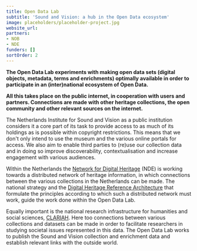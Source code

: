 ```yaml
---
title: Open Data Lab
subtitle: 'Sound and Vision: a hub in the Open Data ecosystem'
image: placeholders/placeholder-project.jpg
website_url: 
partners:
- NOB
- NDE
funders: []
sortOrder: 2
---
```

**The Open Data Lab experiments with making open data sets (digital objects, metadata, terms and enrichments) optimally available in order to participate in an (inter)national ecosystem of Open Data.**

**All this takes place on the public internet, in cooperation with users and partners. Connections are made with other heritage collections, the open community and other relevant sources on the internet.**

The Netherlands Institute for Sound and Vision as a public institution considers it a core part of its task to provide access to as much of its holdings as is possible within copyright restrictions. This means that we don't only intend to use the museum and the various online portals for access. We also aim to enable third parties to (re)use our collection data and in doing so improve discoverability, contextualisation and increase engagement with various audiences.

Within the Netherlands the [Network for Digital Heritage](https://www.netwerkdigitaalerfgoed.nl/) (NDE) is working towards a distributed network of heritage information, in which connections between the various collections in the Netherlands can be made. The national strategy and the [Digital Heritage Reference Architecture](https://netwerkdigitaalerfgoed.nl/wp-content/uploads/2020/12/200310_DERA-3.0_Netwerk-Digitaal-Erfgoed.pdf) that formulate the principles according to which such a distributed network must work, guide the work done within the Open Data Lab. 

Equally important is the national research infrastructure for humanities and social sciences, [CLARIAH](https://www.clariah.nl/). Here too connections between various collections and datasets can be made in order to facilitate researchers in studying societal issues represented in this data. The Open Data Lab works to publish the Sound and Vision collection and enrichment data and establish relevant links with the outside world.